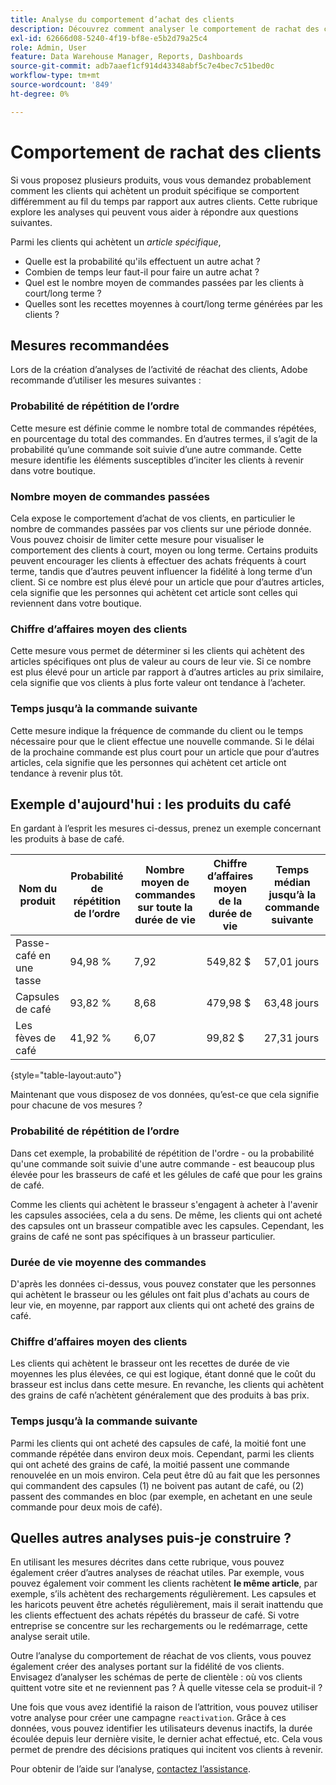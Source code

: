 ```yaml
---
title: Analyse du comportement d’achat des clients
description: Découvrez comment analyser le comportement de rachat des clients.
exl-id: 62666d08-5240-4f19-bf8e-e5b2d79a25c4
role: Admin, User
feature: Data Warehouse Manager, Reports, Dashboards
source-git-commit: adb7aaef1cf914d43348abf5c7e4bec7c51bed0c
workflow-type: tm+mt
source-wordcount: '849'
ht-degree: 0%

---
```


# Comportement de rachat des clients

Si vous proposez plusieurs produits, vous vous demandez probablement comment les clients qui achètent un produit spécifique se comportent différemment au fil du temps par rapport aux autres clients. Cette rubrique explore les analyses qui peuvent vous aider à répondre aux questions suivantes.

Parmi les clients qui achètent un *article spécifique*,

* Quelle est la probabilité qu&#39;ils effectuent un autre achat ?
* Combien de temps leur faut-il pour faire un autre achat ?
* Quel est le nombre moyen de commandes passées par les clients à court/long terme ?
* Quelles sont les recettes moyennes à court/long terme générées par les clients ?

## Mesures recommandées

Lors de la création d’analyses de l’activité de réachat des clients, Adobe recommande d’utiliser les mesures suivantes :

### Probabilité de répétition de l’ordre

Cette mesure est définie comme le nombre total de commandes répétées, en pourcentage du total des commandes. En d’autres termes, il s’agit de la probabilité qu’une commande soit suivie d’une autre commande. Cette mesure identifie les éléments susceptibles d’inciter les clients à revenir dans votre boutique.

### Nombre moyen de commandes passées

Cela expose le comportement d’achat de vos clients, en particulier le nombre de commandes passées par vos clients sur une période donnée. Vous pouvez choisir de limiter cette mesure pour visualiser le comportement des clients à court, moyen ou long terme. Certains produits peuvent encourager les clients à effectuer des achats fréquents à court terme, tandis que d’autres peuvent influencer la fidélité à long terme d’un client. Si ce nombre est plus élevé pour un article que pour d’autres articles, cela signifie que les personnes qui achètent cet article sont celles qui reviennent dans votre boutique.

### Chiffre d’affaires moyen des clients

Cette mesure vous permet de déterminer si les clients qui achètent des articles spécifiques ont plus de valeur au cours de leur vie. Si ce nombre est plus élevé pour un article par rapport à d’autres articles au prix similaire, cela signifie que vos clients à plus forte valeur ont tendance à l’acheter.

### Temps jusqu’à la commande suivante

Cette mesure indique la fréquence de commande du client ou le temps nécessaire pour que le client effectue une nouvelle commande. Si le délai de la prochaine commande est plus court pour un article que pour d’autres articles, cela signifie que les personnes qui achètent cet article ont tendance à revenir plus tôt.

## Exemple d&#39;aujourd&#39;hui : les produits du café

En gardant à l’esprit les mesures ci-dessus, prenez un exemple concernant les produits à base de café.

| **Nom du produit** | **Probabilité de répétition de l’ordre** | **Nombre moyen de commandes sur toute la durée de vie** | **Chiffre d’affaires moyen de la durée de vie** | **Temps médian jusqu’à la commande suivante** |
|-----|-----|-----|-----|-----|
| Passe-café en une tasse | 94,98 % | 7,92 | 549,82 $ | 57,01 jours |
| Capsules de café | 93,82 % | 8,68 | 479,98 $ | 63,48 jours |
| Les fèves de café | 41,92 % | 6,07 | 99,82 $ | 27,31 jours |

{style="table-layout:auto"}

Maintenant que vous disposez de vos données, qu’est-ce que cela signifie pour chacune de vos mesures ?

### Probabilité de répétition de l’ordre

Dans cet exemple, la probabilité de répétition de l&#39;ordre - ou la probabilité qu&#39;une commande soit suivie d&#39;une autre commande - est beaucoup plus élevée pour les brasseurs de café et les gélules de café que pour les grains de café.

Comme les clients qui achètent le brasseur s&#39;engagent à acheter à l&#39;avenir les capsules associées, cela a du sens. De même, les clients qui ont acheté des capsules ont un brasseur compatible avec les capsules. Cependant, les grains de café ne sont pas spécifiques à un brasseur particulier.

### Durée de vie moyenne des commandes

D&#39;après les données ci-dessus, vous pouvez constater que les personnes qui achètent le brasseur ou les gélules ont fait plus d&#39;achats au cours de leur vie, en moyenne, par rapport aux clients qui ont acheté des grains de café.

### Chiffre d’affaires moyen des clients

Les clients qui achètent le brasseur ont les recettes de durée de vie moyennes les plus élevées, ce qui est logique, étant donné que le coût du brasseur est inclus dans cette mesure. En revanche, les clients qui achètent des grains de café n’achètent généralement que des produits à bas prix.

### Temps jusqu’à la commande suivante

Parmi les clients qui ont acheté des capsules de café, la moitié font une commande répétée dans environ deux mois. Cependant, parmi les clients qui ont acheté des grains de café, la moitié passent une commande renouvelée en un mois environ. Cela peut être dû au fait que les personnes qui commandent des capsules (1) ne boivent pas autant de café, ou (2) passent des commandes en bloc (par exemple, en achetant en une seule commande pour deux mois de café).

## Quelles autres analyses puis-je construire ?

En utilisant les mesures décrites dans cette rubrique, vous pouvez également créer d’autres analyses de réachat utiles. Par exemple, vous pouvez également voir comment les clients rachètent **le même article**, par exemple, s’ils achètent des rechargements régulièrement. Les capsules et les haricots peuvent être achetés régulièrement, mais il serait inattendu que les clients effectuent des achats répétés du brasseur de café. Si votre entreprise se concentre sur les rechargements ou le redémarrage, cette analyse serait utile.

Outre l’analyse du comportement de réachat de vos clients, vous pouvez également créer des analyses portant sur la fidélité de vos clients. Envisagez d’analyser les schémas de perte de clientèle : où vos clients quittent votre site et ne reviennent pas ? À quelle vitesse cela se produit-il ?

Une fois que vous avez identifié la raison de l’attrition, vous pouvez utiliser votre analyse pour créer une campagne `reactivation`. Grâce à ces données, vous pouvez identifier les utilisateurs devenus inactifs, la durée écoulée depuis leur dernière visite, le dernier achat effectué, etc. Cela vous permet de prendre des décisions pratiques qui incitent vos clients à revenir.

Pour obtenir de l’aide sur l’analyse, [contactez l’assistance](https://experienceleague.adobe.com/docs/commerce-knowledge-base/kb/troubleshooting/miscellaneous/mbi-service-policies.html?lang=fr).
